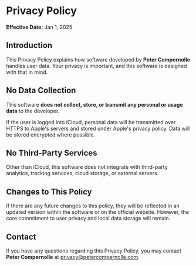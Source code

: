 # Privacy Policy  

**Effective Date:** Jan 1, 2025

## Introduction
This Privacy Policy explains how software developed by **Peter Compernolle** handles user data. Your privacy is important, and this software is designed with that in mind.  

## No Data Collection
This software **does not collect, store, or transmit any personal or usage data** to the developer.

If the user is logged into iCloud, personal data will be transmitted over HTTPS to Apple's servers and stored under Apple's privacy policy. Data will be stored encrypted where possible.

## No Third-Party Services  
Other than iCloud, this software does not integrate with third-party analytics, tracking services, cloud storage, or external servers.  

## Changes to This Policy  
If there are any future changes to this policy, they will be reflected in an updated version within the software or on the official website. However, the core commitment to user privacy and local data storage will remain.  

## Contact  
If you have any questions regarding this Privacy Policy, you may contact **Peter Compernolle** at privacy@petercompernolle.com.  
